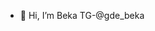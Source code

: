 - 👋 Hi, I’m Beka TG-@gde_beka

<!---
Bekaaa64/Bekaaa64 is a ✨ special ✨ repository because its `README.md` (this file) appears on your GitHub profile.
You can click the Preview link to take a look at your changes.
--->
